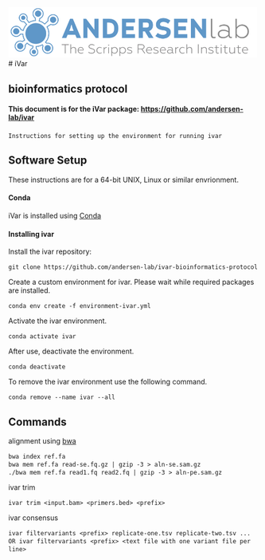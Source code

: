 <img src="Andersen_lab.jpg" alt="hi" class="inline" width="500">
# iVar

## bioinformatics protocol

#### This document is for the iVar package: https://github.com/andersen-lab/ivar

```Instructions for setting up the environment for running ivar```

## Software Setup

These instructions are for a 64-bit UNIX, Linux or similar envrionment.

#### Conda

iVar is installed using [Conda](https://conda.io/en/latest/)

#### Installing ivar
Install the ivar repository:

```
git clone https://github.com/andersen-lab/ivar-bioinformatics-protocol
```

Create a custom environment for ivar. Please wait while required packages are installed.

```
conda env create -f environment-ivar.yml
```

Activate the ivar environment.

```
conda activate ivar
```

After use, deactivate the environment.

```
conda deactivate
```

To remove the ivar environment use the following command.

```
conda remove --name ivar --all
```

## Commands

alignment using [bwa](https://github.com/lh3/bwa)
```
bwa index ref.fa
bwa mem ref.fa read-se.fq.gz | gzip -3 > aln-se.sam.gz
./bwa mem ref.fa read1.fq read2.fq | gzip -3 > aln-pe.sam.gz
```

ivar trim
```
ivar trim <input.bam> <primers.bed> <prefix>
```

ivar consensus
```
ivar filtervariants <prefix> replicate-one.tsv replicate-two.tsv ... OR ivar filtervariants <prefix> <text file with one variant file per line> 
```
